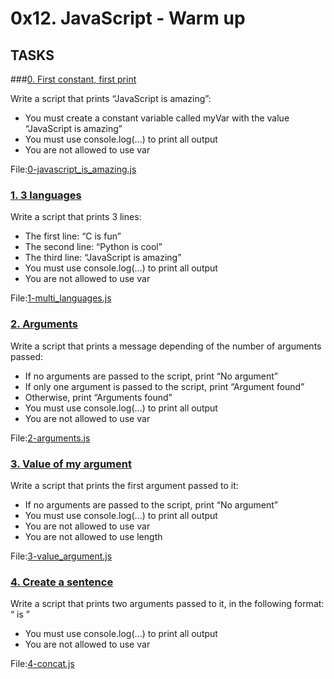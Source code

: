 
# 0x12. JavaScript - Warm up

## TASKS

###[0. First constant, first print](0-javascript_is_amazing.js)

Write a script that prints “JavaScript is amazing”:

  * You must create a constant variable called myVar with the value “JavaScript is amazing”
  * You must use console.log(...) to print all output
  * You are not allowed to use var </br>

File:[0-javascript\_is\_amazing.js](0-javascript_is_amazing.js)

### [1. 3 languages](1-multi_languages.js)

Write a script that prints 3 lines:

  * The first line: “C is fun”
  * The second line: “Python is cool”
  * The third line: “JavaScript is amazing”
  * You must use console.log(...) to print all output
  * You are not allowed to use var </br>

File:[1-multi\_languages.js](1-multi_languages.js)

### [2. Arguments](2-arguments.js)

Write a script that prints a message depending of the number of arguments passed:

  * If no arguments are passed to the script, print “No argument”
  * If only one argument is passed to the script, print “Argument found”
  * Otherwise, print “Arguments found”
  * You must use console.log(...) to print all output
  * You are not allowed to use var </br>

File:[2-arguments.js](2-arguments.js)

### [3. Value of my argument](3-value_argument.js)

Write a script that prints the first argument passed to it:

  * If no arguments are passed to the script, print “No argument”
  * You must use console.log(...) to print all output
  * You are not allowed to use var
  * You are not allowed to use length </br>

File:[3-value\_argument.js](3-value_argument.js)

### [4. Create a sentence](4-concat.js)

Write a script that prints two arguments passed to it, in the following format: “ is ”

  * You must use console.log(...) to print all output
  * You are not allowed to use var </br>

File:[4-concat.js](4-concat.js)
